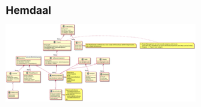 # Hemdaal

![Class Diagram](https://raw.githubusercontent.com/Hemdaal/Hemdaal/master/class_diagram.png)

